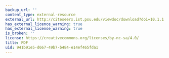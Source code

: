 ```yaml
---
backup_url: ''
content_type: external-resource
external_url: http://citeseerx.ist.psu.edu/viewdoc/download?doi=10.1.1.397.2497&rep=rep1&type=pdf
has_external_licence_warning: true
has_external_license_warning: true
is_broken: ''
license: https://creativecommons.org/licenses/by-nc-sa/4.0/
title: PDF
uid: 941b91e5-d667-49b7-b484-e14ef465fda1
---
```

